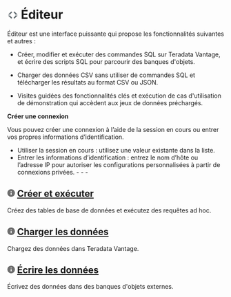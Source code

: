 ![](../Images/editor-icn-overview.png) Éditeur
==============================================

Éditeur est une interface puissante qui propose les fonctionnalités suivantes et autres :

-   Créer, modifier et exécuter des commandes SQL sur Teradata Vantage, et écrire des scripts SQL pour parcourir des banques d'objets.

-   Charger des données CSV sans utiliser de commandes SQL et télécharger les résultats au format CSV ou JSON.

-   Visites guidées des fonctionnalités clés et exécution de cas d'utilisation de démonstration qui accèdent aux jeux de données préchargés.

**Créer une connexion**

Vous pouvez créer une connexion à l’aide de la session en cours ou entrer vos propres informations d’identification.

-   Utiliser la session en cours : utilisez une valeur existante dans la liste.
-   Entrer les informations d’identification : entrez le nom d’hôte ou l’adresse IP pour autoriser les configurations personnalisées à partir de connexions privées. - - -

![](../Images/cov-icn-ovw_toc.png) [Créer et exécuter](Editor-Create-DB-Tables-Queries-GS.md)
---------------------------------------------------------------------------------------------

Créez des tables de base de données et exécutez des requêtes ad hoc.

![](../Images/cov-icn-ovw_toc.png) [Charger les données](Editor-Upload-Data-GS.md)
----------------------------------------------------------------------------------

Chargez des données dans Teradata Vantage.

![](../Images/cov-icn-ovw_toc.png) [Écrire les données](Editor-Write-Data-External-Object-Store-GS.md)
------------------------------------------------------------------------------------------------------

Écrivez des données dans des banques d'objets externes.
